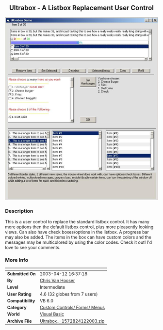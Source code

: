 ﻿<div align="center">

## Ultrabox \- A Listbox Replacement User Control

<img src="PIC20034121943249257.JPG">
</div>

### Description

This is a user control to replace the standard listbox control. It has many more options then the default listbox control, plus more pleasently looking views. Can also have check boxes/options in the listbox. A progress bar may also be added. The items in the box can have custom colors and the messages may be multicolored by using the color codes. Check it out! I'd love to see your comments.
 
### More Info
 


<span>             |<span>
---                |---
**Submitted On**   |2003-04-12 16:37:18
**By**             |[Chris Van Hooser](https://github.com/Planet-Source-Code/PSCIndex/blob/master/ByAuthor/chris-van-hooser.md)
**Level**          |Intermediate
**User Rating**    |4.6 (32 globes from 7 users)
**Compatibility**  |VB 6\.0
**Category**       |[Custom Controls/ Forms/  Menus](https://github.com/Planet-Source-Code/PSCIndex/blob/master/ByCategory/custom-controls-forms-menus__1-4.md)
**World**          |[Visual Basic](https://github.com/Planet-Source-Code/PSCIndex/blob/master/ByWorld/visual-basic.md)
**Archive File**   |[Ultrabox\_\-1572824122003\.zip](https://github.com/Planet-Source-Code/chris-van-hooser-ultrabox-a-listbox-replacement-user-control__1-44699/archive/master.zip)








